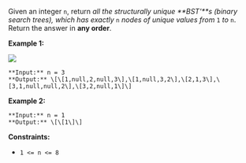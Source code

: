 Given an integer `n`, return _all the structurally unique **BST'**s (binary search trees), which has exactly_ `n` _nodes of unique values from_ `1` _to_ `n`. Return the answer in **any order**.

**Example 1:**

![](https://assets.leetcode.com/uploads/2021/01/18/uniquebstn3.jpg)
```
**Input:** n = 3
**Output:** \[\[1,null,2,null,3\],\[1,null,3,2\],\[2,1,3\],\[3,1,null,null,2\],\[3,2,null,1\]\]
```

**Example 2:**

```
**Input:** n = 1
**Output:** \[\[1\]\]
```

**Constraints:**

*   `1 <= n <= 8`